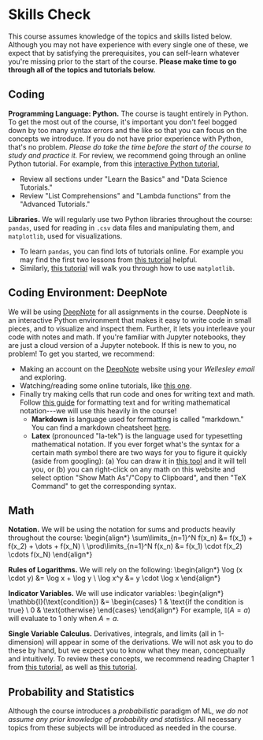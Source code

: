 # Skills Check

This course assumes knowledge of the topics and skills listed below. Although you may not have experience with every single one of these, we expect that by satisfying the prerequisites, you can self-learn whatever you're missing prior to the start of the course. **Please make time to go through all of the topics and tutorials below.**


## Coding

**Programming Language: Python.** The course is taught entirely in Python. To get the most out of the course, it's important you don't feel bogged down by too many syntax errors and the like so that you can focus on the concepts we introduce. If you do not have prior experience with Python, that's no problem. *Please do take the time before the start of the course to study and practice it.* For review, we recommend going through an online Python tutorial. For example, from this [interactive Python tutorial](https://www.learnpython.org/),
* Review all sections under "Learn the Basics" and "Data Science Tutorials."
* Review "List Comprehensions" and "Lambda functions" from the "Advanced Tutorials." 



**Libraries.** We will regularly use two Python libraries throughout the course: `pandas`, used for reading in `.csv` data files and manipulating them, and `matplotlib`, used for visualizations.
* To learn `pandas`, you can find lots of tutorials online. For example you may find the first two lessons from [this tutorial](https://www.kaggle.com/learn/pandas) helpful.
* Similarly, [this tutorial](https://www.w3schools.com/python/matplotlib_getting_started.asp) will walk you through how to use `matplotlib`.


## Coding Environment: DeepNote

We will be using [DeepNote](https://deepnote.com/) for all assignments in the course. DeepNote is an interactive Python environment that makes it easy to write code in small pieces, and to visualize and inspect them. Further, it lets you interleave your code with notes and math. If you're familiar with Jupyter notebooks, they are just a cloud version of a Jupyter notebook. If this is new to you, no problem! To get you started, we recommend:
* Making an account on the [DeepNote](https://deepnote.com/) website using your *Wellesley email* and exploring.
* Watching/reading some online tutorials, like [this one](https://www.youtube.com/watch?v=EW4lKlUnLGU).
* Finally try making cells that run code and ones for writing text and math. Follow [this guide](https://gtribello.github.io/mathNET/assets/notebook-writing.html) for formatting text and for writing mathematical notation---we will use this heavily in the course!
  * **Markdown** is language used for formatting is called "markdown." You can find a markdown cheatsheet [here](https://www.markdownguide.org/cheat-sheet/).
  * **Latex** (pronounced "la-tek") is the language used for typesetting mathematical notation. If you ever forget what's the syntax for a certain math symbol there are two ways for you to figure it quickly (aside from googling): (a) You can draw it in [this tool](https://detexify.kirelabs.org/classify.html) and it will tell you, or (b) you can right-click on any math on this website and select option "Show Math As"/"Copy to Clipboard", and then "TeX Command" to get the corresponding syntax. 



## Math

**Notation.** We will be using the notation for sums and products heavily throughout the course:
\begin{align*}
\sum\limits_{n=1}^N f(x_n) &= f(x_1) + f(x_2) + \dots + f(x_N) \\
\prod\limits_{n=1}^N f(x_n) &= f(x_1) \cdot f(x_2) \cdots f(x_N) 
\end{align*}

**Rules of Logarithms.** We will rely on the following:
\begin{align*}
\log (x \cdot y) &= \log x + \log y \\
\log x^y &= y \cdot \log x
\end{align*}

**Indicator Variables.** We will use indicator variables:
\begin{align*}
\mathbb{I}(\text{condition}) &= \begin{cases}
1 & \text{if the condition is true} \\
0 & \text{otherwise}
\end{cases}
\end{align*}
For example, $\mathbb{I}(A = a)$ will evaluate to 1 only when $A = a$. 

**Single Variable Calculus.** Derivatives, integrals, and limits (all in 1-dimension) will appear in some of the derivations. We will not ask you to do these by hand, but we expect you to know what they mean, conceptually and intuitively. To review these concepts, we recommend reading Chapter 1 from [this tutorial]([https://www.elevri.com/courses/calculus](https://people.math.harvard.edu/~jjchen/math21a/handouts/svc-review.html)), as well as [this tutorial](https://www.khanacademy.org/math/ap-calculus-ab/ab-limits-new/ab-1-2/a/limits-intro).



## Probability and Statistics

Although the course introduces a *probabilistic* paradigm of ML, *we do not assume any prior knowledge of probability and statistics*. All necessary topics from these subjects will be introduced as needed in the course.


